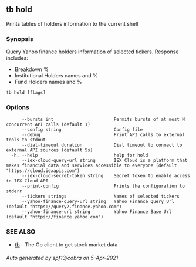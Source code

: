 ## tb hold

Prints tables of holders information to the current shell

### Synopsis

Query Yahoo finance holders information of selected tickers.
Response includes:
* Breakdown %
* Institutional Holders names and %
* Fund Holders names and %


```
tb hold [flags]
```

### Options

```
      --bursts int                       Permits bursts of at most N concurrent API calls (default 1)
      --config string                    Config file
      --debug                            Print API calls to external tools to stdout
      --dial-timeout duration            Dial timeout to connect to external API sources (default 5s)
  -h, --help                             help for hold
      --iex-cloud-query-url string       IEX Cloud is a platform that makes financial data and services accessible to everyone (default "https://cloud.iexapis.com")
      --iex-cloud-secret-token string    Secret token to enable access to IEX Cloud API
      --print-config                     Prints the configuration to stderr
      --tickers strings                  Names of selected tickers
      --yahoo-finance-query-url string   Yahoo Finance Query Url (default "https://query2.finance.yahoo.com")
      --yahoo-finance-url string         Yahoo Finance Base Url (default "https://finance.yahoo.com")
```

### SEE ALSO

* [tb](tb.md)	 - The Go client to get stock market data

###### Auto generated by spf13/cobra on 5-Apr-2021
